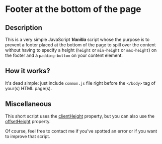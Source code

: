 # Footer at the bottom of the page

## Description
This is a very simple JavaScript **_Vanilla_** script whose the purpose is to prevent a footer placed at the bottom of the page to spill over the content without having to specify a height (`height` or `min-height` or `max-height`) on the footer and a `padding-bottom` on your content element.

## How it works?
It's dead simple: just include `common.js` file right before the `</body>` tag of your(s) HTML page(s).

## Miscellaneous
This short script uses the [clientHeight](https://developer.mozilla.org/en-US/docs/Web/API/Element.clientHeight) property, but you can also use the [offsetHeight](https://developer.mozilla.org/en-US/docs/Web/API/HTMLElement.offsetHeight) property.

Of course, feel free to contact me if you've spotted an error or if you want to improve that script.